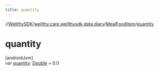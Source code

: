 ```yaml
---
title: quantity
---
```

//[WellthySDK](../../../index.html)/[wellthy.care.wellthysdk.data.diary](../index.html)/[MealFoodItem](index.html)/[quantity](quantity.html)



# quantity



[androidJvm]\
var [quantity](quantity.html): [Double](https://kotlinlang.org/api/latest/jvm/stdlib/kotlin/-double/index.html) = 0.0




